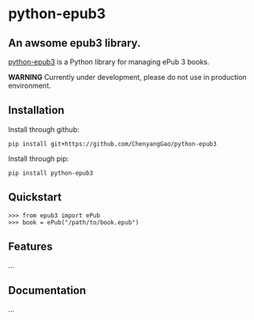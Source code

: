 # python-epub3

## An awsome epub3 library.

[python-epub3](https://github.com/ChenyangGao/python-epub3) is a Python library for managing ePub 3 books.

**WARNING** Currently under development, please do not use in production environment.

## Installation

Install through github:

```console
pip install git+https://github.com/ChenyangGao/python-epub3
```

Install through pip:

```console
pip install python-epub3
```

## Quickstart

```console
>>> from epub3 import ePub
>>> book = ePub("/path/to/book.epub")
```

## Features

...

## Documentation

...
